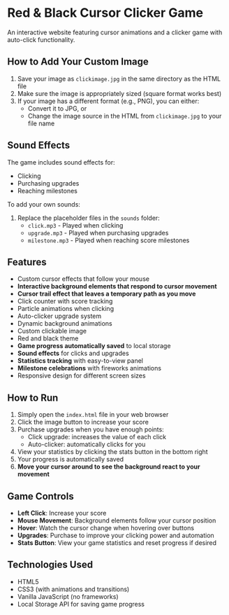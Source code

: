 # Red & Black Cursor Clicker Game

An interactive website featuring cursor animations and a clicker game with auto-click functionality.

## How to Add Your Custom Image

1. Save your image as `clickimage.jpg` in the same directory as the HTML file
2. Make sure the image is appropriately sized (square format works best)
3. If your image has a different format (e.g., PNG), you can either:
   - Convert it to JPG, or
   - Change the image source in the HTML from `clickimage.jpg` to your file name

## Sound Effects

The game includes sound effects for:
- Clicking
- Purchasing upgrades
- Reaching milestones

To add your own sounds:
1. Replace the placeholder files in the `sounds` folder:
   - `click.mp3` - Played when clicking
   - `upgrade.mp3` - Played when purchasing upgrades
   - `milestone.mp3` - Played when reaching score milestones

## Features

- Custom cursor effects that follow your mouse
- **Interactive background elements that respond to cursor movement**
- **Cursor trail effect that leaves a temporary path as you move**
- Click counter with score tracking
- Particle animations when clicking
- Auto-clicker upgrade system
- Dynamic background animations
- Custom clickable image
- Red and black theme
- **Game progress automatically saved** to local storage
- **Sound effects** for clicks and upgrades
- **Statistics tracking** with easy-to-view panel
- **Milestone celebrations** with fireworks animations
- Responsive design for different screen sizes

## How to Run

1. Simply open the `index.html` file in your web browser
2. Click the image button to increase your score
3. Purchase upgrades when you have enough points:
   - Click upgrade: increases the value of each click
   - Auto-clicker: automatically clicks for you
4. View your statistics by clicking the stats button in the bottom right
5. Your progress is automatically saved
6. **Move your cursor around to see the background react to your movement**

## Game Controls

- **Left Click**: Increase your score
- **Mouse Movement**: Background elements follow your cursor position
- **Hover**: Watch the cursor change when hovering over buttons
- **Upgrades**: Purchase to improve your clicking power and automation
- **Stats Button**: View your game statistics and reset progress if desired

## Technologies Used

- HTML5
- CSS3 (with animations and transitions)
- Vanilla JavaScript (no frameworks)
- Local Storage API for saving game progress 